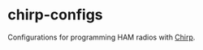 # chirp-configs

Configurations for programming HAM radios with [Chirp](https://chirp.danplanet.com/).
